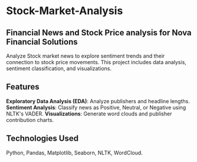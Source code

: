 # Stock-Market-Analysis 

## Financial News and Stock Price analysis for Nova Financial Solutions

Analyze Stock market news to explore sentiment trends and their connection to stock price movements. This project includes data analysis, sentiment classification, and visualizations.


## Features
**Exploratory Data Analysis (EDA)**: Analyze publishers and headline lengths.
**Sentiment Analysis**: Classify news as Positive, Neutral, or Negative using NLTK's VADER.
**Visualizations**: Generate word clouds and publisher contribution charts.


## Technologies Used
Python, Pandas, Matplotlib, Seaborn, NLTK, WordCloud.